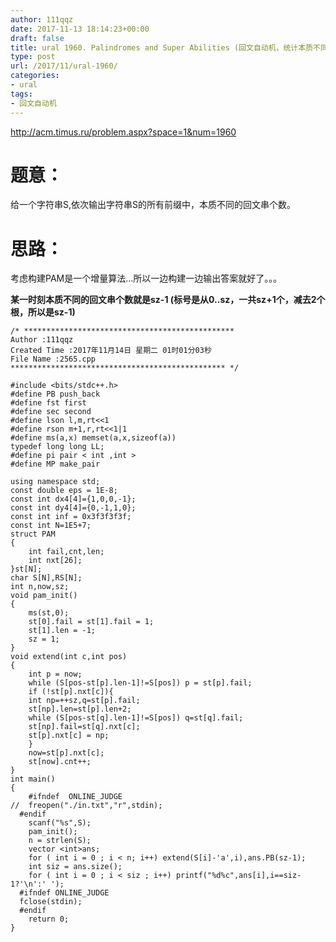```yaml
---
author: 111qqz
date: 2017-11-13 18:14:23+00:00
draft: false
title: ural 1960. Palindromes and Super Abilities (回文自动机，统计本质不同的回文串个数)
type: post
url: /2017/11/ural-1960/
categories:
- ural
tags:
- 回文自动机
---
```


http://acm.timus.ru/problem.aspx?space=1&num=1960



# 题意：



给一个字符串S,依次输出字符串S的所有前缀中，本质不同的回文串个数。



# 思路：



考虑构建PAM是一个增量算法...所以一边构建一边输出答案就好了。。。

**某一时刻本质不同的回文串个数就是sz-1 (标号是从0..sz，一共sz+1个，减去2个根，所以是sz-1)**


    
    /* ***********************************************
    Author :111qqz
    Created Time :2017年11月14日 星期二 01时01分03秒
    File Name :2565.cpp
    ************************************************ */
    
    #include <bits/stdc++.h>
    #define PB push_back
    #define fst first
    #define sec second
    #define lson l,m,rt<<1
    #define rson m+1,r,rt<<1|1
    #define ms(a,x) memset(a,x,sizeof(a))
    typedef long long LL;
    #define pi pair < int ,int >
    #define MP make_pair
    
    using namespace std;
    const double eps = 1E-8;
    const int dx4[4]={1,0,0,-1};
    const int dy4[4]={0,-1,1,0};
    const int inf = 0x3f3f3f3f;
    const int N=1E5+7;
    struct PAM
    {
        int fail,cnt,len;
        int nxt[26];
    }st[N];
    char S[N],RS[N];
    int n,now,sz;
    void pam_init()
    {
        ms(st,0);
        st[0].fail = st[1].fail = 1;
        st[1].len = -1;
        sz = 1;
    }
    void extend(int c,int pos)  
    {
        int p = now;
        while (S[pos-st[p].len-1]!=S[pos]) p = st[p].fail;
        if (!st[p].nxt[c]){
        int np=++sz,q=st[p].fail;
        st[np].len=st[p].len+2;
        while (S[pos-st[q].len-1]!=S[pos]) q=st[q].fail;
        st[np].fail=st[q].nxt[c];
        st[p].nxt[c] = np;
        }
        now=st[p].nxt[c];
        st[now].cnt++;
    }
    int main()
    {
        #ifndef  ONLINE_JUDGE 
    //  freopen("./in.txt","r",stdin);
      #endif 
        scanf("%s",S);
        pam_init();
        n = strlen(S);
        vector <int>ans;
        for ( int i = 0 ; i < n; i++) extend(S[i]-'a',i),ans.PB(sz-1);
        int siz = ans.size();
        for ( int i = 0 ; i < siz ; i++) printf("%d%c",ans[i],i==siz-1?'\n':' ');
      #ifndef ONLINE_JUDGE  
      fclose(stdin);
      #endif
        return 0;
    }
    






